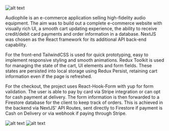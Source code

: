 ![alt text](https://pnguyen-portfolio.vercel.app/detail/desktop/image-audiophile-hero@2x.jpg)

Audiophile is an e-commerce application selling high-fidelity audio equipment. The aim was to build out a complete e-commerce website with visually rich UI, a smooth cart updating experience, the ability to receive credit/debit card payments and order information in a database. NextJS was chosen as the React framework for its additional API back-end capability.

For the front-end TailwindCSS is used for quick prototyping, easy to implement responsive styling and smooth animations. Redux Toolkit is used for managing the state of the cart, UI elements and form fields. These states are persisted into local storage using Redux Persist, retaining cart information even if the page is refreshed.

For the checkout, the project uses React-Hook-Form with yup for form validation. The user is able to pay by card via Stripe integration or can opt for cash payment at delivery. The form information is then forwarded to a Firestore database for the client to keep track of orders. This is achieved in the backend via NextJS' API Routes, sent directly to Firestore if payment is Cash on Delivery or via webhook if paying through Stripe.

![alt text](https://pnguyen-portfolio.vercel.app/detail/desktop/image-audiophile-preview-1@2x.jpg)
![alt text](https://pnguyen-portfolio.vercel.app/detail/desktop/image-audiophile-preview-2@2x.jpg)
